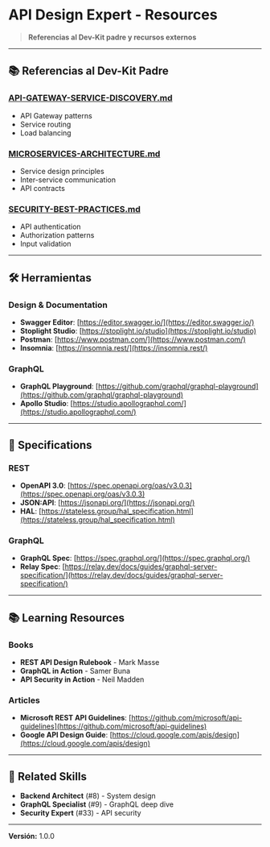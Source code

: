 # API Design Expert - Resources

> **Referencias al Dev-Kit padre y recursos externos**

---

## 📚 Referencias al Dev-Kit Padre

### [API-GATEWAY-SERVICE-DISCOVERY.md](../../../docs/API-GATEWAY-SERVICE-DISCOVERY.md)
- API Gateway patterns
- Service routing
- Load balancing

### [MICROSERVICES-ARCHITECTURE.md](../../../docs/MICROSERVICES-ARCHITECTURE.md)
- Service design principles
- Inter-service communication
- API contracts

### [SECURITY-BEST-PRACTICES.md](../../../docs/SECURITY-BEST-PRACTICES.md)
- API authentication
- Authorization patterns
- Input validation

---

## 🛠️ Herramientas

### Design & Documentation
- **Swagger Editor**: [https://editor.swagger.io/](https://editor.swagger.io/)
- **Stoplight Studio**: [https://stoplight.io/studio](https://stoplight.io/studio)
- **Postman**: [https://www.postman.com/](https://www.postman.com/)
- **Insomnia**: [https://insomnia.rest/](https://insomnia.rest/)

### GraphQL
- **GraphQL Playground**: [https://github.com/graphql/graphql-playground](https://github.com/graphql/graphql-playground)
- **Apollo Studio**: [https://studio.apollographql.com/](https://studio.apollographql.com/)

---

## 📖 Specifications

### REST
- **OpenAPI 3.0**: [https://spec.openapi.org/oas/v3.0.3](https://spec.openapi.org/oas/v3.0.3)
- **JSON:API**: [https://jsonapi.org/](https://jsonapi.org/)
- **HAL**: [https://stateless.group/hal_specification.html](https://stateless.group/hal_specification.html)

### GraphQL
- **GraphQL Spec**: [https://spec.graphql.org/](https://spec.graphql.org/)
- **Relay Spec**: [https://relay.dev/docs/guides/graphql-server-specification/](https://relay.dev/docs/guides/graphql-server-specification/)

---

## 📚 Learning Resources

### Books
- **REST API Design Rulebook** - Mark Masse
- **GraphQL in Action** - Samer Buna
- **API Security in Action** - Neil Madden

### Articles
- **Microsoft REST API Guidelines**: [https://github.com/microsoft/api-guidelines](https://github.com/microsoft/api-guidelines)
- **Google API Design Guide**: [https://cloud.google.com/apis/design](https://cloud.google.com/apis/design)

---

## 🔗 Related Skills

- **Backend Architect** (#8) - System design
- **GraphQL Specialist** (#9) - GraphQL deep dive
- **Security Expert** (#33) - API security

---

**Versión:** 1.0.0
